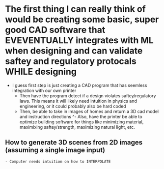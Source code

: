 # The first thing I can really think of would be creating some basic, super good CAD software that EVEVENTUALLY integrates with ML when designing and can validate saftey and regulatory protocals WHILE designing 

* I guess first step is just creating a CAD program that has seemless integration with our own printer
    - Then have the program detect if a design violates saftey/regulatory laws. This means it will likely need intuition in physics and engineering, or it could probably also be hard coded
    - Then, be able to take in images of homes and return a 3D cad model and instruction directions
    ^- Also, have the printer be able to optimize building software for things like minimizing material, maximixing saftey/strength, maximizing natural light, etc.



## How to generate 3D scenes from 2D images (assuming a single image input)
    - Computer needs intuition on how to INTERPOLATE




